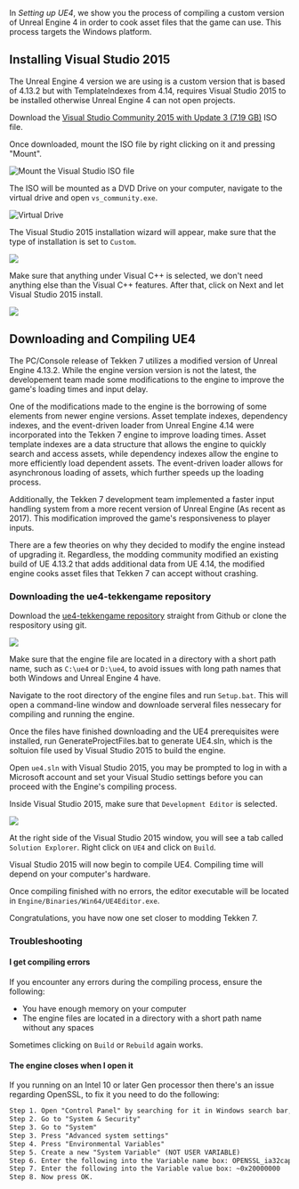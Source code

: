 In *Setting up UE4*, we show you the process of compiling a custom version of Unreal Engine 4 in order to cook asset files that the game can use.
This process targets the Windows platform.

## Installing Visual Studio 2015
The Unreal Engine 4 version we are using is a custom version that is based of 4.13.2 but with TemplateIndexes from 4.14, requires Visual Studio 2015 to be installed otherwise Unreal Engine 4 can not open projects.

Download the [Visual Studio Community 2015 with Update 3 (7.19 GB)](http://download.microsoft.com/download/b/e/d/bedddfc4-55f4-4748-90a8-ffe38a40e89f/vs2015.3.com_enu.iso) ISO file.

Once downloaded, mount the ISO file by right clicking on it and pressing "Mount".

![Mount the Visual Studio ISO file](00-mounting_iso.png)

The ISO will be mounted as a DVD Drive on your computer, navigate to the virtual drive and open `vs_community.exe`.

![Virtual Drive](01-virtual-drive-explorer.png)

The Visual Studio 2015 installation wizard will appear, make sure that the type of installation is set to `Custom`.

![](02-vs2015-installation.png)

Make sure that anything under Visual C++ is selected, we don't need anything else than the Visual C++ features. After that, click on Next and let Visual Studio 2015 install.

![](03-vs2015-custom-options.png)

## Downloading and Compiling UE4
The PC/Console release of Tekken 7 utilizes a modified version of Unreal Engine 4.13.2. While the engine version version is not the latest, the developement team made some modifications to the engine to improve the game's loading times and input delay.

One of the modifications made to the engine is the borrowing of some elements from newer engine versions. Asset template indexes, dependency indexes, and the event-driven loader from Unreal Engine 4.14 were incorporated into the Tekken 7 engine to improve loading times. Asset template indexes are a data structure that allows the engine to quickly search and access assets, while dependency indexes allow the engine to more efficiently load dependent assets. The event-driven loader allows for asynchronous loading of assets, which further speeds up the loading process.

Additionally, the Tekken 7 development team implemented a faster input handling system from a more recent version of Unreal Engine (As recent as 2017). This modification improved the game's responsiveness to player inputs.

There are a few theories on why they decided to modify the engine instead of upgrading it. Regardless, the modding community modified an existing build of UE 4.13.2 that adds additional data from UE 4.14, the modified engine cooks asset files that Tekken 7 can accept without crashing.

### Downloading the ue4-tekkengame repository
Download the [ue4-tekkengame repository](https://github.com/Modding-Zaibatsu/ue4-tekkengame) straight from Github or clone the respository using git.

![](04-downloading-from-github.png)

Make sure that the engine file are located in a directory with a short path name, such as `C:\ue4` or `D:\ue4`, to avoid issues with long path names that both Windows and Unreal Engine 4 have.

Navigate to the root directory of the engine files and run `Setup.bat`. This will open a command-line window and downloade serveral files nessecary for compiling and running the engine.

Once the files have finished downloading and the UE4 prerequisites were installed, run GenerateProjectFiles.bat to generate UE4.sln, which is the soltuion file used by Visual Studio 2015 to build the engine.

Open `ue4.sln` with Visual Studio 2015, you may be prompted to log in with a Microsoft account and set your Visual Studio settings before you can proceed with the Engine's compiling process.

Inside Visual Studio 2015, make sure that `Development Editor` is selected.

![](05-vs2015-build-setting.png)

At the right side of the Visual Studio 2015 window, you will see a tab called `Solution Explorer`. Right click on `UE4` and click on `Build`.

Visual Studio 2015 will now begin to compile UE4. Compiling time will depend on your computer's hardware.

Once compiling finished with no errors, the editor executable will be located in `Engine/Binaries/Win64/UE4Editor.exe`.

Congratulations, you have now one set closer to modding Tekken 7.

### Troubleshooting

#### I get compiling errors
If you encounter any errors during the compiling process, ensure the following:

 - You have enough memory on your computer
 - The engine files are located in a directory with a short path name without any spaces

Sometimes clicking on `Build` or `Rebuild` again works.

#### The engine closes when I open it
If you running on an Intel 10 or later Gen processor then there's an issue regarding OpenSSL, to fix it you need to do the following:
```txt
Step 1. Open "Control Panel" by searching for it in Windows search bar, by pressing the Windows button or key.
Step 2. Go to "System & Security"
Step 3. Go to "System"
Step 3. Press "Advanced system settings"
Step 4. Press "Environmental Variables"
Step 5. Create a new "System Variable" (NOT USER VARIABLE)
Step 6. Enter the following into the Variable name box: OPENSSL_ia32cap
Step 7. Enter the following into the Variable value box: ~0x20000000
Step 8. Now press OK.
```